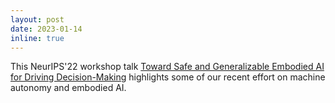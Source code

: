 ```yaml
---
layout: post
date: 2023-01-14
inline: true
---
```

This NeurIPS'22 workshop talk <a href="https://slideslive.com/38996436">Toward Safe and Generalizable Embodied AI for Driving Decision-Making</a> highlights some of our recent effort on machine autonomy and embodied AI.
